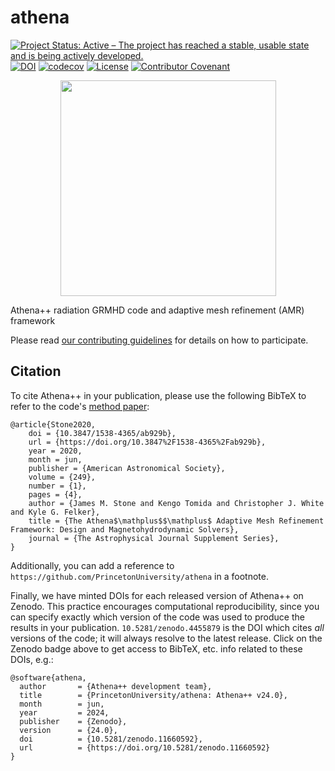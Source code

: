 athena
======
<!-- Jenkins Status Badge in Markdown (with view), unprotected, flat style -->
<!-- In general, need to be on Princeton VPN, logged into Princeton CAS, with ViewStatus access to Jenkins instance to click on unprotected Build Status Badge, but server is configured to whitelist GitHub -->
<!-- [![Jenkins Build Status](https://jenkins.princeton.edu/buildStatus/icon?job=athena/PrincetonUniversity_athena_jenkins_master)](https://jenkins.princeton.edu/job/athena/job/PrincetonUniversity_athena_jenkins_master/) -->
[![Project Status: Active – The project has reached a stable, usable state and is being actively developed.](https://www.repostatus.org/badges/latest/active.svg)](https://www.repostatus.org/#active)
[![DOI](https://zenodo.org/badge/DOI/10.5281/zenodo.11660592.svg)](https://doi.org/10.5281/zenodo.11660592)
[![codecov](https://codecov.io/gh/PrincetonUniversity/athena/branch/master/graph/badge.svg?token=ZzniY084kP)](https://codecov.io/gh/PrincetonUniversity/athena)
[![License](https://img.shields.io/badge/License-BSD%203--Clause-blue.svg)](https://opensource.org/licenses/BSD-3-Clause)
[![Contributor Covenant](https://img.shields.io/badge/Contributor%20Covenant-2.0-4baaaa.svg)](code_of_conduct.md)

<!--[![Public GitHub  issues](https://img.shields.io/github/issues/PrincetonUniversity/athena-public-version.svg)](https://github.com/PrincetonUniversity/athena-public-version/issues)
[![Public GitHub pull requests](https://img.shields.io/github/issues-pr/PrincetonUniversity/athena-public-version.svg)](https://github.com/PrincetonUniversity/athena-public-version/pulls) -->

<p align="center">
	  <img width="345" height="345" src="https://user-images.githubusercontent.com/1410981/115276281-759d8580-a108-11eb-9fc9-833480b97f95.png">
</p>

Athena++ radiation GRMHD code and adaptive mesh refinement (AMR) framework

Please read [our contributing guidelines](./CONTRIBUTING.md) for details on how to participate.

## Citation
To cite Athena++ in your publication, please use the following BibTeX to refer to the code's [method paper](https://ui.adsabs.harvard.edu/abs/2020ApJS..249....4S/abstract):
```
@article{Stone2020,
	doi = {10.3847/1538-4365/ab929b},
	url = {https://doi.org/10.3847%2F1538-4365%2Fab929b},
	year = 2020,
	month = jun,
	publisher = {American Astronomical Society},
	volume = {249},
	number = {1},
	pages = {4},
	author = {James M. Stone and Kengo Tomida and Christopher J. White and Kyle G. Felker},
	title = {The Athena$\mathplus$$\mathplus$ Adaptive Mesh Refinement Framework: Design and Magnetohydrodynamic Solvers},
	journal = {The Astrophysical Journal Supplement Series},
}
```
Additionally, you can add a reference to `https://github.com/PrincetonUniversity/athena` in a footnote.

Finally, we have minted DOIs for each released version of Athena++ on Zenodo. This practice encourages computational reproducibility, since you can specify exactly which version of the code was used to produce the results in your publication. `10.5281/zenodo.4455879` is the DOI which cites _all_ versions of the code; it will always resolve to the latest release. Click on the Zenodo badge above to get access to BibTeX, etc. info related to these DOIs, e.g.:

```
@software{athena,
  author       = {Athena++ development team},
  title        = {PrincetonUniversity/athena: Athena++ v24.0},
  month        = jun,
  year         = 2024,
  publisher    = {Zenodo},
  version      = {24.0},
  doi          = {10.5281/zenodo.11660592},
  url          = {https://doi.org/10.5281/zenodo.11660592}
}
```
